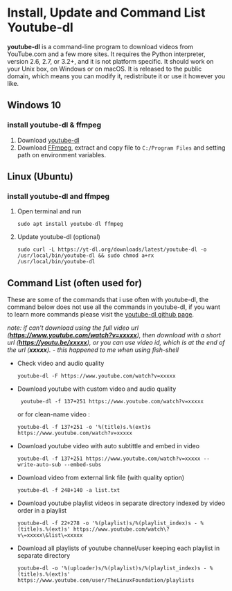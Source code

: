 # Install, Update and Command List Youtube-dl

**youtube-dl** is a command-line program to download videos from YouTube.com and a few more sites. It requires the Python interpreter, version 2.6, 2.7, or 3.2+, and it is not platform specific. It should work on your Unix box, on Windows or on macOS. It is released to the public domain, which means you can modify it, redistribute it or use it however you like.

## Windows 10

### install youtube-dl & ffmpeg

1. Download [youtube-dl](https://ytdl-org.github.io/youtube-dl/download.html)
2. Download [FFmpeg](https://www.ffmpeg.org/download.html), extract and copy file to `C:/Program Files` and setting path on environment variables.

## Linux (Ubuntu)

### install youtube-dl and ffmpeg

1. Open terminal and run 

   ```console
   sudo apt install youtube-dl ffmpeg
   ```

2. Update youtube-dl (optional) 

   ```console
   sudo curl -L https://yt-dl.org/downloads/latest/youtube-dl -o /usr/local/bin/youtube-dl && sudo chmod a+rx /usr/local/bin/youtube-dl
   ```

## Command List (often used for)

These are some of the commands that i use often with youtube-dl, the command below does not use all the commands in youtube-dl, if you want to learn more commands please visit the [youtube-dl github page](https://github.com/ytdl-org/youtube-dl). 

*note: if can't download using the full video url (**https://www.youtube.com/watch?v=xxxxx**), then download with a short url (**https://youtu.be/xxxxx**), or you can use video id, which is at the end of the url (**xxxxx**). - this happened to me when using fish-shell* 

* Check video and audio quality 
	```
	youtube-dl -F https://www.youtube.com/watch?v=xxxxx
	```

* Download youtube with custom video and audio quality 
    ```
	 youtube-dl -f 137+251 https://www.youtube.com/watch?v=xxxxx
    ```

    or for clean-name video :

 	```
	youtube-dl -f 137+251 -o '%(title)s.%(ext)s https://www.youtube.com/watch?v=xxxxx
	```
	
* Download youtube video with auto subtittle and embed in video 
	```
	youtube-dl -f 137+251 https://www.youtube.com/watch?v=xxxxx --write-auto-sub --embed-subs
	```

* Download video from external link file (with quality option) 
	```
	youtube-dl -f 248+140 -a list.txt
	```

* Download youtube playlist videos in separate directory indexed by video order in a playlist 
	```
	youtube-dl -f 22+278 -o '%(playlist)s/%(playlist_index)s - %(title)s.%(ext)s' https://www.youtube.com/watch\?v\=xxxxx\&list\=xxxxx
	```

* Download all playlists of youtube channel/user keeping each playlist in separate directory
	```
	youtube-dl -o '%(uploader)s/%(playlist)s/%(playlist_index)s - %(title)s.%(ext)s' https://www.youtube.com/user/TheLinuxFoundation/playlists
	```
